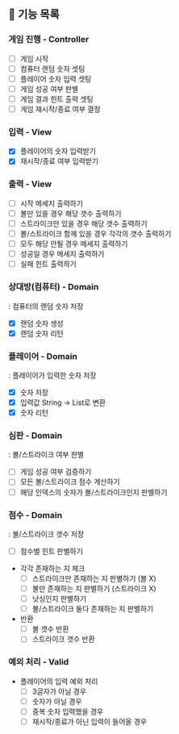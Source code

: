 ## 📝 기능 목록

### 게임 진행 - Controller
 - [ ] 게임 시작
 - [ ] 컴퓨터 랜덤 숫자 셋팅
 - [ ] 플레이어 숫자 입력 셋팅
 - [ ] 게임 성공 여부 판별
 - [ ] 게임 결과 힌트 출력 셋팅
 - [ ] 게임 재시작/종료 여부 결정

### 입력 - View
- [x] 플레이어의 숫자 입력받기
- [x] 재시작/종료 여부 입력받기

### 출력 - View
- [ ] 시작 메세지 출력하기
- [ ] 볼만 있을 경우 해당 갯수 출력하기
- [ ] 스트라이크만 있을 경우 해당 갯수 출력하기
- [ ] 볼/스트라이크 함께 있을 경우 각각의 갯수 출력하기
- [ ] 모두 해당 안될 경우 메세지 출력하기
- [ ] 성공일 경우 메세지 출력하기
- [ ] 실패 힌트 출력하기

### 상대방(컴퓨터) - Domain
: 컴퓨터의 랜덤 숫자 저장
- [x] 랜덤 숫자 생성
- [x] 랜덤 숫자 리턴

### 플레이어 - Domain
: 플레이어가 입력한 숫자 저장 
- [x] 숫자 저장
- [x] 입력값 String -> List<Integer>로 변환
- [x] 숫자 리턴

### 심판 - Domain
: 볼/스트라이크 여부 판별
 - [ ] 게임 성공 여부 검증하기
 - [ ] 모든 볼/스트라이크 점수 계산하기
 - [ ] 해당 인덱스의 숫자가 볼/스트라이크인지 판별하기
 
### 점수 - Domain
: 볼/스트라이크 갯수 저장
 - [ ] 점수별 힌트 판별하기
 - 각각 존재하는 지 체크
   - [ ] 스트라이크만 존재하는 지 판별하기 (볼 X)
   - [ ] 볼만 존재하는 지 판별하기 (스트라이크 X)
   - [ ] 낫싱인지 판별하기
   - [ ] 볼/스트라이크 둘다 존재하는 지 판별하기
 - 반환
     - [ ] 볼 갯수 반환
     - [ ] 스트라이크 갯수 반환

### 예외 처리 - Valid
- 플레이어의 입력 예외 처리
  - [ ] 3글자가 아닐 경우
  - [ ] 숫자가 아닐 경우
  - [ ] 중복 숫자 입력했을 경우
  - [ ] 재시작/종료가 아닌 입력이 들어올 경우
